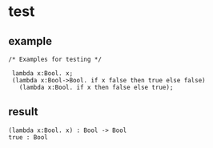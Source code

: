 # test

## example

```
/* Examples for testing */

 lambda x:Bool. x;
 (lambda x:Bool->Bool. if x false then true else false) 
   (lambda x:Bool. if x then false else true); 
```

## result

```
(lambda x:Bool. x) : Bool -> Bool
true : Bool
```
